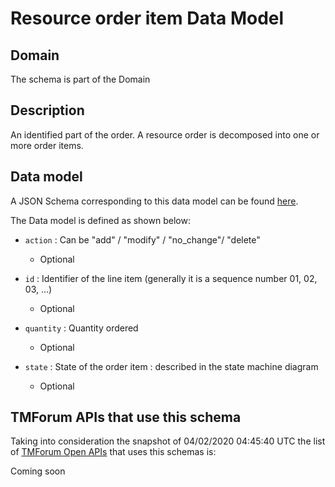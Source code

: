 # Resource order item Data Model

## Domain

The  schema is part of the  Domain

## Description

An identified part of the order. A resource order is decomposed into one or more order items.

## Data model

A JSON Schema corresponding to this data model can be found
[here](https://github.com/tmforum-rand/schemas/blob/candidates/Resource/ResourceOrderItem.schema.json).

The Data model is defined as shown below:
- `action` : Can be &quot;add&quot; / &quot;modify&quot; / &quot;no_change&quot;/ &quot;delete&quot;

  - Optional

- `id` : Identifier of the line item (generally it is a sequence number 01, 02, 03, ...)

  - Optional

- `quantity` : Quantity ordered

  - Optional

- `state` : State of the order item : described in the state machine diagram

  - Optional





## TMForum APIs that use this schema

Taking into consideration the snapshot of 04/02/2020 04:45:40 UTC the list of [TMForum Open APIs](https://www.tmforum.org/open-apis/) that uses this schemas is:

Coming soon